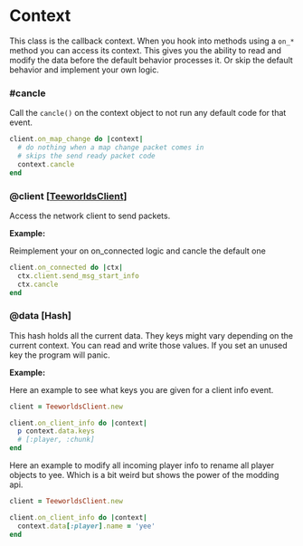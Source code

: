 # Context

This class is the callback context.
When you hook into methods using a ``on_*`` method you can access its context.
This gives you the ability to read and modify the data before the default behavior processes it.
Or skip the default behavior and implement your own logic.

### #cancle

Call the ``cancle()`` on the context object to not run any default code for that event.

```ruby
client.on_map_change do |context|
  # do nothing when a map change packet comes in
  # skips the send ready packet code
  context.cancle
end
```

### @client [[TeeworldsClient](../classes/TeeworldsClient.md)]

Access the network client to send packets.

**Example:**

Reimplement your on on_connected logic and cancle the default one

```ruby
client.on_connected do |ctx|
  ctx.client.send_msg_start_info
  ctx.cancle
end
```

### @data [Hash]

This hash holds all the current data. They keys might vary depending on the current context.
You can read and write those values. If you set an unused key the program will panic.

**Example:**

Here an example to see what keys you are given for a client info event.

```ruby
client = TeeworldsClient.new

client.on_client_info do |context|
  p context.data.keys
  # [:player, :chunk]
end
```

Here an example to modify all incoming player info to rename all player objects to yee.
Which is a bit weird but shows the power of the modding api.

```ruby
client = TeeworldsClient.new

client.on_client_info do |context|
  context.data[:player].name = 'yee'
end
```